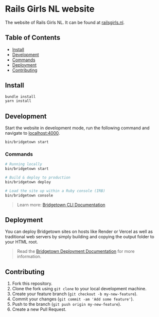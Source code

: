 # Rails Girls NL website

The website of Rails Girls NL. It can be found at [railsgirls.nl](https://railsgirls.nl).

## Table of Contents

- [Install](#install)
- [Development](#development)
- [Commands](#commands)
- [Deployment](#deployment)
- [Contributing](#contributing)

## Install

```sh
bundle install
yarn install
```

## Development

Start the website in development mode, run the following command and navigate to [localhost:4000](https://localhost:4000/).

```
bin/bridgetown start
```

### Commands

```sh
# Running locally
bin/bridgetown start

# Build & deploy to production
bin/bridgetown deploy

# Load the site up within a Ruby console (IRB)
bin/bridgetown console
```

> Learn more: [Bridgetown CLI Documentation](https://www.bridgetownrb.com/docs/command-line-usage)

## Deployment

You can deploy Bridgetown sites on hosts like Render or Vercel as well as traditional web servers by simply building and copying the output folder to your HTML root.

> Read the [Bridgetown Deployment Documentation](https://www.bridgetownrb.com/docs/deployment) for more information.

## Contributing

1. Fork this repository.
2. Clone the fork using `git clone` to your local development machine.
3. Create your feature branch (`git checkout -b my-new-feature`).
4. Commit your changes (`git commit -am 'Add some feature'`).
5. Push to the branch (`git push origin my-new-feature`).
6. Create a new Pull Request.
